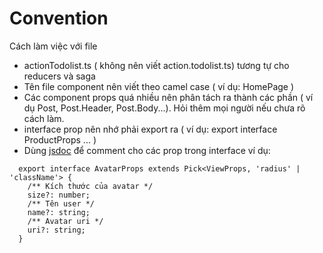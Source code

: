 # Convention

Cách làm việc với file

- actionTodolist.ts ( không nên viết action.todolist.ts) tương tự cho reducers và saga
- Tên file component nên viết theo camel case ( ví dụ: HomePage )
- Các component props quá nhiều nên phân tách ra thành các phần ( ví dụ Post, Post.Header, Post.Body...). Hỏi thêm mọi người nếu chưa rõ
  cách làm.
- interface prop nên nhớ phải export ra ( ví dụ: export interface ProductProps ... )
- Dùng [jsdoc](https://jsdoc.app/) để comment cho các prop trong interface ví dụ:

```tsx
  export interface AvatarProps extends Pick<ViewProps, 'radius' | 'className'> {
    /** Kích thước của avatar */
    size?: number;
    /** Tên user */
    name?: string;
    /** Avatar uri */
    uri?: string;
  }
```
